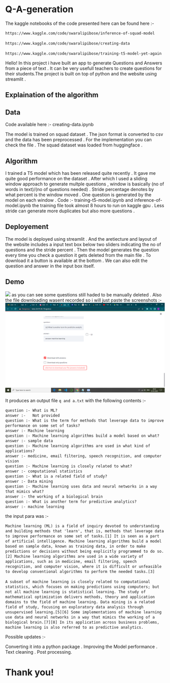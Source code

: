 # Q-A-generation 

The kaggle notebooks of the code presented here can be found here :- 

    https://www.kaggle.com/code/swaralipibose/inference-of-squad-model 
    
    https://www.kaggle.com/code/swaralipibose/creating-data
    
    https://www.kaggle.com/code/swaralipibose/training-t5-model-yet-again 
    
Hello! 
In this project i have built an app to generate Questions and Answers from a piece of text . It can be very usefull teachers to create questions for their students.The project is built on top of python and the website using streamlit . 

## Explaination of the algorithm

## Data 

Code available here :- creating-data.ipynb 

The model is trained on squad dataset . The json format is converted to csv and the data has been preprocessed . For the implementation you can check the file . The squad dataset was loaded from huggingface . 

## Algorithm 

I trained a T5 model which has been released quite recently . It gave me quite good performance on the dataset . After which I used a sliding window approach to generate multple questions , window is basically (no of words in text)/(no of questions needed) . Stride percentage denotes by what percent is the window moved . One question is generated by the model on each window . Code :- training-t5-model.ipynb and inference-of-model.ipynb the training file took almost 8 hours to run on kaggle gpu . Less stride can generate more duplicates but also more questions . 


## Deployement 

The model is deployed using streamlit . And the aretiecture and layout of the website includes a input text box below two sliders indicating the no of questions and the stride percent . Then the model generates the question every time you check a question it gets deleted from the main file . To download it a button is available at the bottom . We can also edit the question and answer in the input box itself.

## Demo 
<img src="2c31b1e8-5248-406b-877d-574eee555910.gif">
as you can see some questions still haded to be manually deleted . Also the file downloading wasent recorded so i will just paste the screenshots :- 

<img src="Screenshot (91).png">


It produces an output file `q and a.txt` with the following contents :- 

``` 
question :- What is ML?
answer :-   Not provided
question :- What is the term for methods that leverage data to improve performance on some set of tasks?
answer :- Machine learning
question :- Machine learning algorithms build a model based on what?
answer :- sample data
question :- Machine learning algorithms are used in what kind of applications?
answer :- medicine, email filtering, speech recognition, and computer vision
question :- Machine learning is closely related to what?
answer :- computational statistics
question :- What is a related field of study?
answer :- Data mining
question :- Machine learning uses data and neural networks in a way that mimics what?
answer :- the working of a biological brain
question :- What is another term for predictive analytics?
answer :- machine learning 
``` 

the input para was :- 

``` 
Machine learning (ML) is a field of inquiry devoted to understanding and building methods that 'learn', that is, methods that leverage data to improve performance on some set of tasks.[1] It is seen as a part of artificial intelligence. Machine learning algorithms build a model based on sample data, known as training data, in order to make predictions or decisions without being explicitly programmed to do so.[2] Machine learning algorithms are used in a wide variety of applications, such as in medicine, email filtering, speech recognition, and computer vision, where it is difficult or unfeasible to develop conventional algorithms to perform the needed tasks.[3]

A subset of machine learning is closely related to computational statistics, which focuses on making predictions using computers; but not all machine learning is statistical learning. The study of mathematical optimization delivers methods, theory and application domains to the field of machine learning. Data mining is a related field of study, focusing on exploratory data analysis through unsupervised learning.[5][6] Some implementations of machine learning use data and neural networks in a way that mimics the working of a biological brain.[7][8] In its application across business problems, machine learning is also referred to as predictive analytics. 
``` 

Possible updates :- 

Converting it into a python package . Improving the Model performance . Text cleaning . Post processing. 

# Thank you! 

